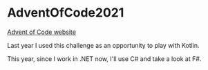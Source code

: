 # AdventOfCode2021
[Advent of Code website](https://adventofcode.com/)

Last year I used this challenge as an opportunity to play with Kotlin.

This year, since I work in .NET now, I'll use C# and take a look at F#.
